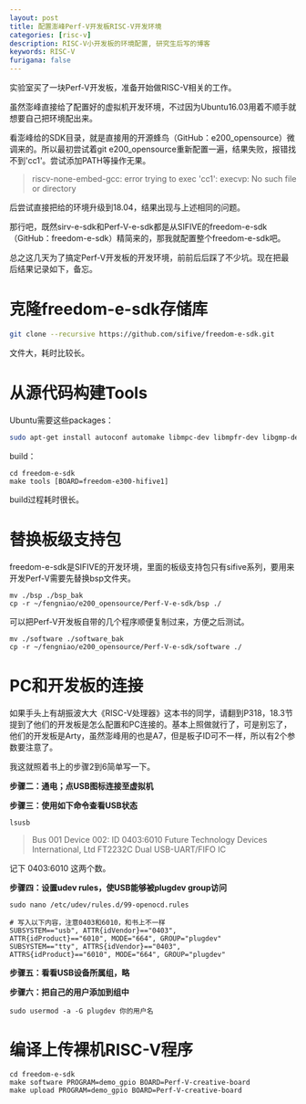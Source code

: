 ```yaml
---
layout: post
title: 配置澎峰Perf-V开发板RISC-V开发环境
categories: [risc-v]
description: RISC-V小开发板的环境配置, 研究生后写的博客
keywords: RISC-V
furigana: false
---
```

实验室买了一块Perf-V开发板，准备开始做RISC-V相关的工作。

虽然澎峰直接给了配置好的虚拟机开发环境，不过因为Ubuntu16.03用着不顺手就想要自己把环境配出来。

看澎峰给的SDK目录，就是直接用的开源蜂鸟（GitHub：e200_opensource）微调来的。所以最初尝试着git e200_opensource重新配置一遍，结果失败，报错找不到'cc1'。尝试添加PATH等操作无果。

> riscv-none-embed-gcc: error trying to exec 'cc1': execvp: No such file or directory

后尝试直接把给的环境升级到18.04，结果出现与上述相同的问题。

那行吧，既然sirv-e-sdk和Perf-V-e-sdk都是从SIFIVE的freedom-e-sdk（GitHub：freedom-e-sdk）精简来的，那我就配置整个freedom-e-sdk吧。

总之这几天为了搞定Perf-V开发板的开发环境，前前后后踩了不少坑。现在把最后结果记录如下，备忘。

# 克隆freedom-e-sdk存储库

``` sh
git clone --recursive https://github.com/sifive/freedom-e-sdk.git
```

文件大，耗时比较长。

# 从源代码构建Tools

Ubuntu需要这些packages：

``` sh
sudo apt-get install autoconf automake libmpc-dev libmpfr-dev libgmp-dev gawk bison flex texinfo libtool libusb-1.0-0-dev make g++ pkg-config libexpat1-dev zlib1g-dev  
```

build：

``` 
cd freedom-e-sdk
make tools [BOARD=freedom-e300-hifive1]
```

build过程耗时很长。

# 替换板级支持包

freedom-e-sdk是SIFIVE的开发环境，里面的板级支持包只有sifive系列，要用来开发Perf-V需要先替换bsp文件夹。

``` 
mv ./bsp ./bsp_bak
cp -r ~/fengniao/e200_opensource/Perf-V-e-sdk/bsp ./
```

可以把Perf-V开发板自带的几个程序顺便复制过来，方便之后测试。

``` 
mv ./software ./software_bak
cp -r ~/fengniao/e200_opensource/Perf-V-e-sdk/software ./
```

# PC和开发板的连接

如果手头上有胡振波大大《RISC-V处理器》这本书的同学，请翻到P318，18.3节提到了他们的开发板是怎么配置和PC连接的。基本上照做就行了，可是别忘了，他们的开发板是Arty，虽然澎峰用的也是A7，但是板子ID可不一样，所以有2个参数要注意了。

我这就照着书上的步骤2到6简单写一下。

**步骤二：通电；点USB图标连接至虚拟机**

**步骤三：使用如下命令查看USB状态**

``` 
lsusb
```

> Bus 001 Device 002: ID 0403:6010 Future Technology Devices International, Ltd FT2232C Dual USB-UART/FIFO IC

记下 0403:6010 这两个数。

**步骤四：设置udev rules，使USB能够被plugdev group访问**

``` 
sudo nano /etc/udev/rules.d/99-openocd.rules
```

``` 
# 写入以下内容，注意0403和6010，和书上不一样
SUBSYSTEM=="usb", ATTR{idVendor}=="0403",
ATTR{idProduct}=="6010", MODE="664", GROUP="plugdev"
SUBSYSTEM=="tty", ATTRS{idVendor}=="0403",
ATTRS{idProduct}=="6010", MODE="664", GROUP="plugdev"
```

**步骤五：看看USB设备所属组，略**

**步骤六：把自己的用户添加到组中**

``` 
sudo usermod -a -G plugdev 你的用户名
```

# 编译上传裸机RISC-V程序

``` 
cd freedom-e-sdk
make software PROGRAM=demo_gpio BOARD=Perf-V-creative-board
make upload PROGRAM=demo_gpio BOARD=Perf-V-creative-board
```
